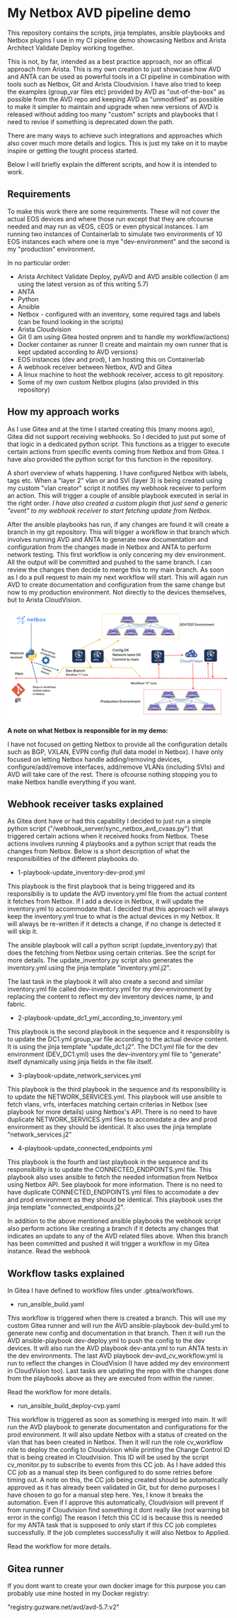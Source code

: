 # My Netbox AVD pipeline demo

This repository contains the scripts, jinja templates, ansible playbooks and Netbox plugins I use in my CI pipeline demo showcasing Netbox and Arista Architect Validate Deploy working together.

This is not, by far, intended as a best practice approach, nor an offical approach from Arista. This is my own creation to just showcase how AVD and ANTA can be used as powerful tools in a CI pipeline in combination with tools such as Netbox, Git and Arista Cloudvision. I have also tried to keep the examples (group_var files etc) provided by AVD as "out-of-the-box" as possible from the AVD repo and keeping AVD as "unmodified" as possible to make it simpler to maintain and upgrade when new versions of AVD is released without adding too many "custom" scripts and playbooks that I need to revise if something is deprecated down the path. 

There are many ways to achieve such integrations and approaches which also cover much more details and logics. This is just my take on it to maybe inspire or getting the tought process started. 

Below I will briefly explain the different scripts, and how it is intended to work. 

## Requirements

To make this work there are some requirements. These will not cover the actual EOS devices and where those run except that they are ofcourse needed and may run as vEOS, cEOS or even physical instances. I am running two instances of Containerlab to simulate two environments of 10 EOS instances each where one is mye "dev-environment" and the second is my "production" environment.

In no particular order:

- Arista Architect Validate Deploy, pyAVD and AVD ansible collection (I am using the latest version as of this writing 5.7)
- ANTA
- Python
- Ansible
- Netbox - configured with an inventory, some required tags and labels (can be found looking in the scripts) 
- Arista Cloudvision
- Git (I am using Gitea hosted onprem and to handle my workflow/actions)
- Docker container as runner (I create and maintain my own runner that is kept updated according to AVD versions)
- EOS instances (dev and prod), I am hosting this on Containerlab
- A webhook receiver between Netbox, AVD and Gitea
- A linux machine to host the webhook receiver, access to git repository.
- Some of my own custom Netbox plugins (also provided in this repository)

## How my approach works

As I use Gitea and at the time I started creating this (many moons ago), Gitea did not support receiving webhooks. So I decided to just put some of that logic in a dedicated python script. This functions as a trigger to execute certain actions from specific events coming from Netbox and from Gitea. I have also provided the python script for this function in the repository. 

A short overview of whats happening. I have configured Netbox with labels, tags etc. When a "layer 2" vlan or and SVI (layer 3) is being created using my custom "vlan creator" script it notifies my webhook receiver to perform an action. This will trigger a couple of ansible playbook executed in serial in the right order. *I have also created a custom plugin that just send a generic "event" to my webhook receiver to start fetching update from Netbox.* 

After the ansible playbooks has run, if any changes are found it will create a branch in my git repository. This will trigger a workflow in that branch which involves running AVD and ANTA to generate new documentation and configuration from the changes made in Netbox and ANTA to perform network testing. This first workflow is only concering my dev environment. All the output will be committed and pushed to the same branch. I can review the changes then decide to merge this to my main branch. As soon as I do a pull request to main my next workflow will start. This will again run AVD to create documentation and configuration from the same change but now to my production environment. Not directly to the devices themselves, but to Arista CloudVision. 


![Pipeline Overview](images/pipeline_overview.png)




**A note on what Netbox is responsible for in my demo:**

I have not focused on getting Netbox to provide all the configuration details such as BGP, VXLAN, EVPN config (full data model in Netbox). I have only focused on letting Netbox handle adding/removing devices, configure/add/remove interfaces, add/remove VLANs (including SVIs) and AVD will take care of the rest. There is ofcourse nothing stopping you to make Netbox handle everything if you want. 



## Webhook receiver tasks explained

As Gitea dont have or had this capability I decided to just run a simple python script ("/webhook_server/sync_netbox_avd_cvaas.py") that triggered certain actions when it received hooks from Netbox. These actions involves running 4 playbooks and a python script that reads the changes from Netbox. Below is a short description of what the responsibilities of the different playbooks do.

- 1-playbook-update_inventory-dev-prod.yml

This playbook is the first playbook that is being triggered and its responsibiliy is to update the AVD inventory.yml file from the actual content it fetches from Netbox. If I add a device in Netbox, it will update the inventory.yml to accommodate that. I decided that this approach will always keep the inventory.yml true to what is the actual devices in my Netbox. It will always be re-written if it detects a change, if no change is detected it will skip it.

The ansible playbook will call a python script (update_inventory.py) that does the fetching from Netbox using certain criterias. See the script for more details. The update_inventory.py script also generates the inventory.yml using the jinja template "inventory.yml.j2". 

The last task in the playbook it will also create a second and similar inventory.yml file called dev-inventory.yml for my dev-environment by replacing the content to reflect my dev inventory devices name, ip and fabric.

- 2-playbook-update_dc1_yml_according_to_inventory.yml

This playbook is the second playbook in the sequence and it responsiblity is to update the DC1.yml group_var file according to the actual device content. It is using the jinja template "update_dc1.j2". The DC1.yml file for the dev environment (DEV_DC1.yml) uses the dev-inventory.yml file to "generate" itself dynamically using jinja fields in the file itself. 

- 3-playbook-update_network_services.yml

This playbook is the third playbook in the sequence and its responsibility is to update the NETWORK_SERVICES.yml. This playbook will use ansible to fetch vlans, vrfs, interfaces matching certain criterias in Netbox (see playbook for more details) using Netbox's API. There is no need to have duplicate NETWORK_SERVICES.yml files to accomodate a dev and prod environment as they should be identical. It also uses the jinja template "network_services.j2"

- 4-playbook-update_connected_endpoints.yml

This playbook is the fourth and last playbook in the sequence and its responsibility is to update the CONNECTED_ENDPOINTS.yml file. This playbook also uses ansible to fetch the needed information from Netbox using Netbox API. See playbook for more information. There is no need to have duplicate CONNECTED_ENDPOINTS.yml files to accomodate a dev and prod environment as they should be identical. This playbook uses the jinja template "connected_endpoints.j2".

In addition to the above mentioned ansible playbooks the webhook script also perform actions like creating a branch if it detects any changes that indicates an update to any of the AVD related files above. When this branch has been committed and pushed it will trigger a workflow in my Gitea instance.  Read the webhook 



## Workflow tasks explained

In Gitea I have defined to workflow files under .gitea/workflows. 

- run_ansible_build.yaml

This workflow is triggered when there is created a branch. This will use my custom Gitea runner and will run the AVD ansible-playbook dev-build.yml to generate new config and documentation in that branch. Then it will run the AVD ansible-playbook dev-deploy.yml to push the config to the dev devices. It will also run the AVD playbook dev-anta.yml to run ANTA tests in the dev environments. The last AVD playbook dev-avd_cv_workflow.yml is run to reflect the changes in CloudVision (I have added my dev environment in CloudVision too).  Last tasks are updating the repo with the changes done from the playbooks above as they are executed from within the runner. 

Read the workflow for more details.

- run_ansible_build_deploy-cvp.yaml

This workflow is triggered as soon as something is merged into main. It will run the AVD playbook to generate documentaton and configurations for the prod environment. It will also update Netbox with a status of created on the vlan that has been created in Netbox. Then it will run the role cv_workflow role to deploy the config to Cloudvision while printing the Change Control ID that is being created in Cloudvision. This ID will be used by the script cv_monitor.py to subscribe to events from this CC job. As I have added this CC job as a manual step its been configured to do some retries before timing out. A note on this, the CC job being created should be automatically approved as it has already been validated in Git, but for demo purposes I have chosen to go for a manual step here. Yes, I know it breaks the automation. Even if I approve this automatically, Cloudvision will prevent if from running if Cloudvision find something it dont really like (not warning bit error in the config) The reason I fetch this CC id is because this is needed for my ANTA task that is supposed to only start if this CC job completes successfully. If the job completes successfully it will also Netbox to Applied. 

Read the workflow for more details.

## Gitea runner

If you dont want to create your own docker image for this purpose you can probably use mine hosted in my Docker registry:

"registry.guzware.net/avd/avd-5.7:v2"

